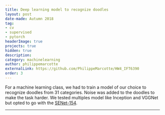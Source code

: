 ```yaml
---
title: Deep learning model to recognize doodles
layout: post
date-made: Autumn 2018
tag: 
- cv
- supervised
- pytorch
headerImage: true
projects: true
hidden: true
description:
category: machinelearning
author: philippemarcotte
externalLink: https://github.com/PhilippeMarcotte/HW4_IFT6390
order: 3
---
```


For a machine learning class, we had to train a model of our choice to recognize doodles from 31 categories. Noise was added to the doodles to make the task harder. We tested multiples model like Inception and VGGNet but opted to go with the [SENet-154](https://arxiv.org/abs/1709.01507).

---